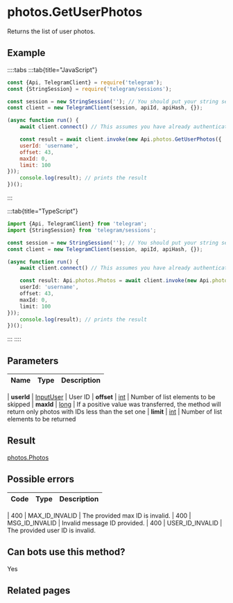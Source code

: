 # photos.GetUserPhotos

Returns the list of user photos.



## Example

::::tabs
:::tab{title="JavaScript"}
```js
const {Api, TelegramClient} = require('telegram');
const {StringSession} = require('telegram/sessions');

const session = new StringSession(''); // You should put your string session here
const client = new TelegramClient(session, apiId, apiHash, {});

(async function run() {
    await client.connect() // This assumes you have already authenticated with .start()

    const result = await client.invoke(new Api.photos.GetUserPhotos({
    userId: 'username',
    offset: 43,
    maxId: 0,
    limit: 100
}));
    console.log(result); // prints the result
})();
```
:::

:::tab{title="TypeScript"}
```ts
import {Api, TelegramClient} from 'telegram';
import {StringSession} from 'telegram/sessions';

const session = new StringSession(''); // You should put your string session here
const client = new TelegramClient(session, apiId, apiHash, {});

(async function run() {
    await client.connect() // This assumes you have already authenticated with .start()

    const result: Api.photos.Photos = await client.invoke(new Api.photos.GetUserPhotos({
    userId: 'username',
    offset: 43,
    maxId: 0,
    limit: 100
}));
    console.log(result); // prints the result
})();
```
:::
::::



## Parameters

| Name | Type | Description |
| :--: | ---- | ----------- |

| **userId** | [InputUser](https://core.telegram.org/type/InputUser) | User ID 
| **offset** | [int](https://core.telegram.org/type/int) | Number of list elements to be skipped 
| **maxId** | [long](https://core.telegram.org/type/long) | If a positive value was transferred, the method will return only photos with IDs less than the set one 
| **limit** | [int](https://core.telegram.org/type/int) | Number of list elements to be returned 


## Result

[photos.Photos](https://core.telegram.org/type/photos.Photos)



## Possible errors

| Code | Type | Description |
| :--: | ---- | ----------- |

| 400 | MAX\_ID\_INVALID | The provided max ID is invalid. 
| 400 | MSG\_ID\_INVALID | Invalid message ID provided. 
| 400 | USER\_ID\_INVALID | The provided user ID is invalid. 


## Can bots use this method?

Yes

## Related pages


